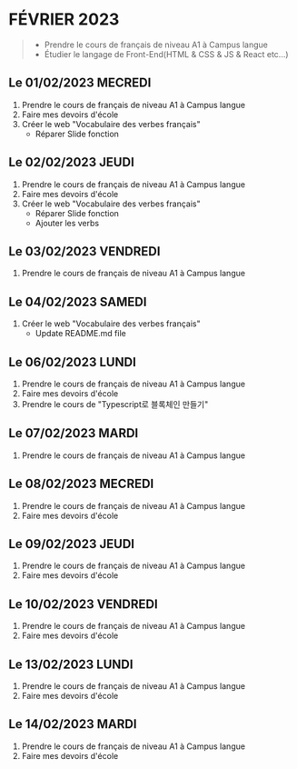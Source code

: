 # FÉVRIER 2023
> - Prendre le cours de français de niveau A1 à Campus langue 
> - Étudier le langage de Front-End(HTML & CSS & JS & React etc...)

## Le 01/02/2023 MECREDI
1. Prendre le cours de français de niveau A1 à Campus langue
2. Faire mes devoirs d'école
3. Créer le web "Vocabulaire des verbes français"
    - Réparer Slide fonction

## Le 02/02/2023 JEUDI
1. Prendre le cours de français de niveau A1 à Campus langue
2. Faire mes devoirs d'école
3. Créer le web "Vocabulaire des verbes français"
    - Réparer Slide fonction
    - Ajouter les verbs

## Le 03/02/2023 VENDREDI
1. Prendre le cours de français de niveau A1 à Campus langue

## Le 04/02/2023 SAMEDI
1. Créer le web "Vocabulaire des verbes français"
    - Update README.md file

## Le 06/02/2023 LUNDI
1. Prendre le cours de français de niveau A1 à Campus langue
2. Faire mes devoirs d'école
3. Prendre le cours de "Typescript로 블록체인 만들기"

## Le 07/02/2023 MARDI
1. Prendre le cours de français de niveau A1 à Campus langue

## Le 08/02/2023 MECREDI
1. Prendre le cours de français de niveau A1 à Campus langue
2. Faire mes devoirs d'école

## Le 09/02/2023 JEUDI
1. Prendre le cours de français de niveau A1 à Campus langue
2. Faire mes devoirs d'école

## Le 10/02/2023 VENDREDI
1. Prendre le cours de français de niveau A1 à Campus langue
2. Faire mes devoirs d'école

## Le 13/02/2023 LUNDI
1. Prendre le cours de français de niveau A1 à Campus langue
2. Faire mes devoirs d'école

## Le 14/02/2023 MARDI
1. Prendre le cours de français de niveau A1 à Campus langue
2. Faire mes devoirs d'école